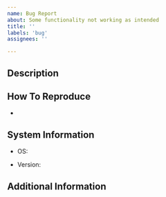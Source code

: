 ```yaml
---
name: Bug Report
about: Some functionality not working as intended
title: ''
labels: 'bug'
assignees: ''

---
```


## Description
<!-- A short and clear description of the bug encountered -->


## How To Reproduce
<!-- Steps to reproduce the bug -->
-

## System Information
<!-- The used OS if applicable -->
- OS:
<!-- The version or release the bug was encountered in -->
- Version:


## Additional Information
<!-- If you want to say more, you can do it here -->
